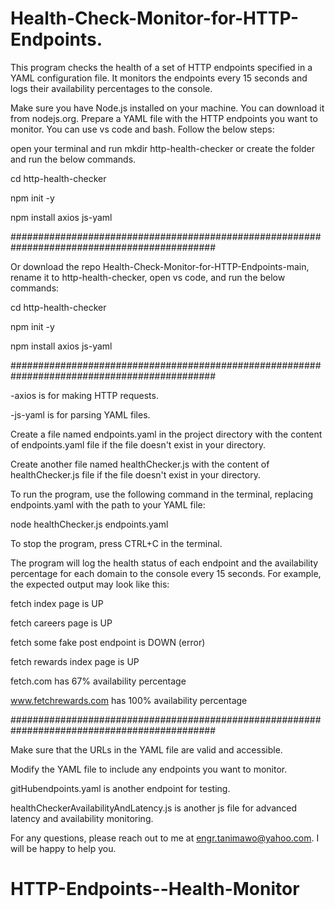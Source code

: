 # Health-Check-Monitor-for-HTTP-Endpoints.

This program checks the health of a set of HTTP endpoints specified in a YAML configuration file. It monitors the endpoints every 15 seconds and logs their availability percentages to the console.

Make sure you have Node.js installed on your machine. You can download it from nodejs.org.
Prepare a YAML file with the HTTP endpoints you want to monitor. You can use vs code and bash. Follow the below steps:


open your terminal and run mkdir http-health-checker or create the folder and run the below commands.

cd http-health-checker

npm init -y

npm install axios js-yaml

#############################################################################################

Or download the repo Health-Check-Monitor-for-HTTP-Endpoints-main, rename it to http-health-checker, open vs code, and run the below commands:


cd http-health-checker

npm init -y

npm install axios js-yaml

#############################################################################################

-axios is for making HTTP requests.

-js-yaml is for parsing YAML files.

Create a file named endpoints.yaml in the project directory with the content of endpoints.yaml file if the file doesn't exist in your directory.

Create another file named healthChecker.js with the content of healthChecker.js file if the file doesn't exist in your directory.

To run the program, use the following command in the terminal, replacing endpoints.yaml with the path to your YAML file:

node healthChecker.js endpoints.yaml

To stop the program, press CTRL+C in the terminal.

The program will log the health status of each endpoint and the availability percentage for each domain to the console every 15 seconds. For example, the expected output may look like this:

fetch index page is UP

fetch careers page is UP

fetch some fake post endpoint is DOWN (error)

fetch rewards index page is UP

fetch.com has 67% availability percentage

www.fetchrewards.com has 100% availability percentage


#############################################################################################


Make sure that the URLs in the YAML file are valid and accessible.

Modify the YAML file to include any endpoints you want to monitor.

gitHubendpoints.yaml is another endpoint for testing.

healthCheckerAvailabilityAndLatency.js is another js file for advanced latency and availability monitoring.

For any questions, please reach out to me at engr.tanimawo@yahoo.com. I will be happy to help you.
# HTTP-Endpoints--Health-Monitor
